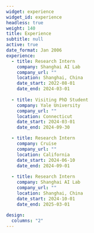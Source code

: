 ```yaml
---
widget: experience
widget_id: experience
headless: true
weight: 140
title: Experience
subtitle: null
active: true
date_format: Jan 2006
experience:
  - title: Research Intern
    company: Shanghai AI Lab
    company_url: ""
    location: Shanghai, China
    date_start: 2022-08-01
    date_end: 2024-03-01
    
  - title: Visiting PhD Student
    company: Yale University
    company_url: ""
    location: Connecticut
    date_start: 2024-03-01
    date_end: 2024-09-30

  - title: Research Intern
    company: Cruise
    company_url: ""
    location: California
    date_start: 2024-06-10
    date_end: 2024-09-01
    
  - title: Research Intern
    company: Shanghai AI Lab
    company_url: ""
    location: Shanghai, China
    date_start: 2024-10-01
    date_end: 2025-03-01
    
design:
  columns: "2"
---
```

